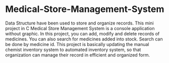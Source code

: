 # Medical-Store-Management-System
Data Structure have been used to store and organize records. This mini project in C Medical Store Management System is a console application without graphic. In this project, you can add, modify and delete records of medicines.
 You can also search for medicines added into stock. Search can be done by medicine id. This project is basically updating the manual chemist inventory system to automated inventory system, so that organization can manage their record in efficient and organized form.
